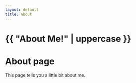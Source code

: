 ```yaml
---
layout: default
title: About
---
```

<h1>{{ "About Me!" | uppercase }}</h1>

# About page

This page tells you a little bit about me.
